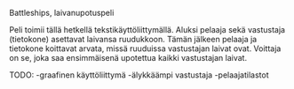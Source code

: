 Battleships, laivanupotuspeli

Peli toimii tällä hetkellä tekstikäyttöliittymällä. Aluksi pelaaja sekä vastustaja (tietokone) asettavat laivansa ruudukkoon. Tämän jälkeen pelaaja ja tietokone koittavat arvata, missä ruuduissa vastustajan laivat ovat. Voittaja on se, joka saa ensimmäisenä upotettua kaikki vastustajan laivat.

TODO:
-graafinen käyttöliittymä
-älykkäämpi vastustaja
-pelaajatilastot
